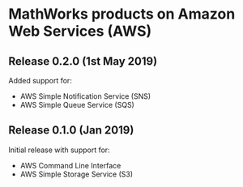 # MathWorks products on Amazon Web Services (AWS)

## Release 0.2.0 (1st May 2019)
Added support for: 
* AWS Simple Notification Service (SNS)
* AWS Simple Queue Service (SQS)

## Release 0.1.0 (Jan 2019)
Initial release with support for:

* AWS Command Line Interface
* AWS Simple Storage Service (S3)
